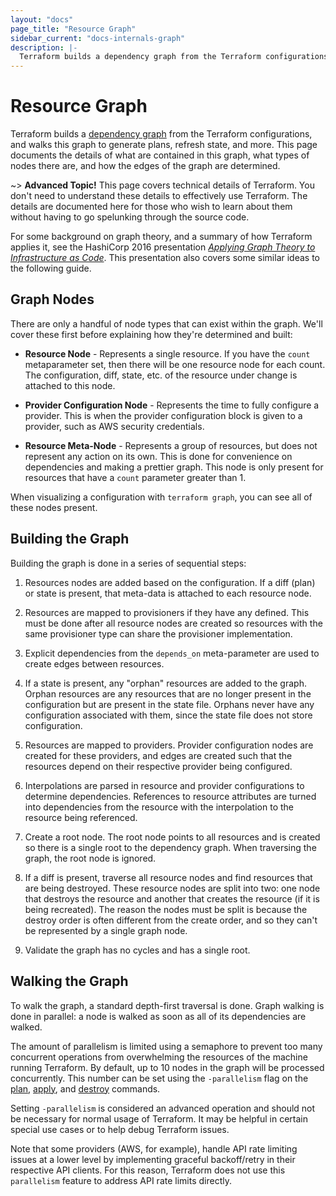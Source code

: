 ```yaml
---
layout: "docs"
page_title: "Resource Graph"
sidebar_current: "docs-internals-graph"
description: |-
  Terraform builds a dependency graph from the Terraform configurations, and walks this graph to generate plans, refresh state, and more. This page documents the details of what are contained in this graph, what types of nodes there are, and how the edges of the graph are determined.
---
```


# Resource Graph

Terraform builds a
[dependency graph](https://en.wikipedia.org/wiki/Dependency_graph)
from the Terraform configurations, and walks this graph to
generate plans, refresh state, and more. This page documents
the details of what are contained in this graph, what types
of nodes there are, and how the edges of the graph are determined.

~> **Advanced Topic!** This page covers technical details
of Terraform. You don't need to understand these details to
effectively use Terraform. The details are documented here for
those who wish to learn about them without having to go
spelunking through the source code.

For some background on graph theory, and a summary of how
Terraform applies it, see the HashiCorp 2016 presentation
[_Applying Graph Theory to Infrastructure as Code_](https://www.youtube.com/watch?v=Ce3RNfRbdZ0).
This presentation also covers some similar ideas to the following
guide.

## Graph Nodes

There are only a handful of node types that can exist within the
graph. We'll cover these first before explaining how they're
determined and built:

  * **Resource Node** - Represents a single resource. If you have
    the `count` metaparameter set, then there will be one resource
    node for each count. The configuration, diff, state, etc. of
    the resource under change is attached to this node.

  * **Provider Configuration Node** - Represents the time to fully
    configure a provider. This is when the provider configuration
    block is given to a provider, such as AWS security credentials.

  * **Resource Meta-Node** - Represents a group of resources, but
    does not represent any action on its own. This is done for
    convenience on dependencies and making a prettier graph. This
    node is only present for resources that have a `count`
    parameter greater than 1.

When visualizing a configuration with `terraform graph`, you can
see all of these nodes present.

## Building the Graph

Building the graph is done in a series of sequential steps:

  1. Resources nodes are added based on the configuration. If a
     diff (plan) or state is present, that meta-data is attached
     to each resource node.

  1. Resources are mapped to provisioners if they have any
     defined. This must be done after all resource nodes are
     created so resources with the same provisioner type can
     share the provisioner implementation.

  1. Explicit dependencies from the `depends_on` meta-parameter
     are used to create edges between resources.

  1. If a state is present, any "orphan" resources are added to
     the graph. Orphan resources are any resources that are no
     longer present in the configuration but are present in the
     state file. Orphans never have any configuration associated
     with them, since the state file does not store configuration.

  1. Resources are mapped to providers. Provider configuration
     nodes are created for these providers, and edges are created
     such that the resources depend on their respective provider
     being configured.

  1. Interpolations are parsed in resource and provider configurations
     to determine dependencies. References to resource attributes
     are turned into dependencies from the resource with the interpolation
     to the resource being referenced.

  1. Create a root node. The root node points to all resources and
     is created so there is a single root to the dependency graph. When
     traversing the graph, the root node is ignored.

  1. If a diff is present, traverse all resource nodes and find resources
     that are being destroyed. These resource nodes are split into two:
     one node that destroys the resource and another that creates
     the resource (if it is being recreated). The reason the nodes must
     be split is because the destroy order is often different from the
     create order, and so they can't be represented by a single graph
     node.

  1. Validate the graph has no cycles and has a single root.

## Walking the Graph
<a id="walking-the-graph"></a>

To walk the graph, a standard depth-first traversal is done. Graph
walking is done in parallel: a node is walked as soon as all of its
dependencies are walked.

The amount of parallelism is limited using a semaphore to prevent too many
concurrent operations from overwhelming the resources of the machine running
Terraform. By default, up to 10 nodes in the graph will be processed
concurrently. This number can be set using the `-parallelism` flag on the
[plan](/docs/cli/commands/plan.html), [apply](/docs/cli/commands/apply.html), and
[destroy](/docs/cli/commands/destroy.html) commands.

Setting `-parallelism` is considered an advanced operation and should not be
necessary for normal usage of Terraform. It may be helpful in certain special
use cases or to help debug Terraform issues.

Note that some providers (AWS, for example), handle API rate limiting issues at
a lower level by implementing graceful backoff/retry in their respective API
clients. For this reason, Terraform does not use this `parallelism` feature to
address API rate limits directly.
